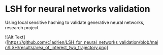 # LSH for neural networks validation
Using local sensitive hashing to validate generative neural networks, research project 


![Alt Text]([https://github.com/c1adrien/LSH_for_neural_networks_validation/blob/main/LSH/results/area_of_interest_two_trajectory.png]
